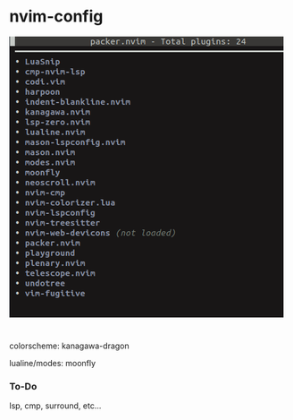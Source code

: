 # nvim-config

![nvim config img](./nvim-config.png)

#

colorscheme: kanagawa-dragon

lualine/modes: moonfly

### To-Do

lsp, cmp, surround, etc...

